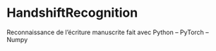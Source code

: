 # HandshiftRecognition
  Reconnaissance de l’écriture manuscrite fait avec Python – PyTorch – Numpy
